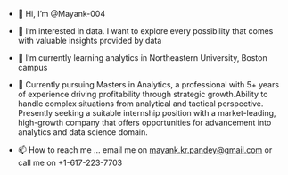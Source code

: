 - 👋 Hi, I’m @Mayank-004
- 👀 I’m interested in data. I want to explore every possibility that comes with valuable insights provided by data 
- 🌱 I’m currently learning analytics in Northeastern University, Boston campus
- 💞️ Currently pursuing Masters in Analytics, a professional with 5+ years of experience driving profitability through strategic growth.Ability to handle        complex situations from analytical and tactical perspective. Presently seeking a suitable internship position with a market-leading, high-growth            company that offers opportunities for advancement into analytics and data science domain.

- 📫 How to reach me ... email me on mayank.kr.pandey@gmail.com or call me on +1-617-223-7703

<!---
Mayank-004/Mayank-004 is a ✨ special ✨ repository because its `README.md` (this file) appears on your GitHub profile.
You can click the Preview link to take a look at your changes.
--->
